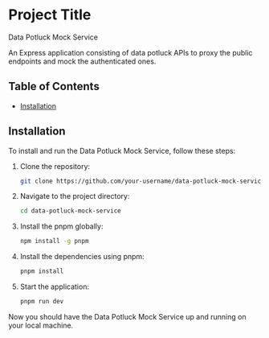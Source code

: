 # Project Title

Data Potluck Mock Service

An Express application consisting of data potluck APIs to proxy the public endpoints and mock the authenticated ones.

## Table of Contents

- [Installation](#installation)

## Installation

To install and run the Data Potluck Mock Service, follow these steps:

1. Clone the repository:

   ```bash
   git clone https://github.com/your-username/data-potluck-mock-service.git
   ```

2. Navigate to the project directory:

   ```bash
   cd data-potluck-mock-service
   ```

3. Install the pnpm globally:

   ```bash
   npm install -g pnpm
   ```

4. Install the dependencies using pnpm:

   ```bash
   pnpm install
   ```

5. Start the application:

   ```bash
   pnpm run dev
   ```

Now you should have the Data Potluck Mock Service up and running on your local machine.
